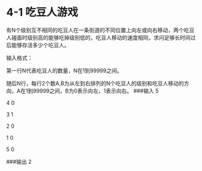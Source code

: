 # 4-1 吃豆人游戏

有N个级别互不相同的吃豆人在一条街道的不同位置上向左或向右移动，两个吃豆人碰面时级别高的能够吃掉级别低的，吃豆人移动的速度相同，求问足够长时间过后能够存活多少个吃豆人。

输入格式：

第一行N代表吃豆人的数量，N在1到99999之间。

随后N行，每行2个数A,B为从左到右排列的N个吃豆人的级别和吃豆人移动的方向，A在1到99999之间，B为0表示向左，1表示向右。
###输入
5

4 0

3 1

2 0

1 0

5 0

###输出
2

